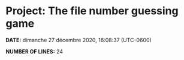 # Project: The file number guessing game

**DATE:**
dimanche 27 décembre 2020, 16:08:37 (UTC-0600)
 
**NUMBER OF LINES:**
24
